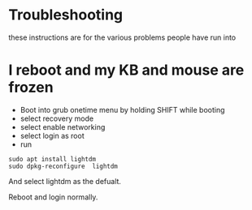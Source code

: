# Troubleshooting

these instructions are for the various problems people have run into

# I reboot and my KB and mouse are frozen

* Boot into grub onetime menu by holding SHIFT while booting
* select recovery mode
* select enable networking
* select login as root
* run
```
sudo apt install lightdm
sudo dpkg-reconfigure  lightdm 
```
And select lightdm as the defualt. 

Reboot and login normally. 

